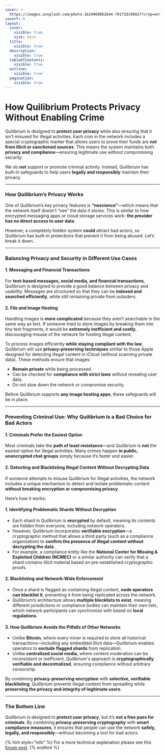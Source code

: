 ```yaml
---
cover: >-
  https://images.unsplash.com/photo-1624969862644-791f3dc98927?crop=entropy&cs=srgb&fm=jpg&ixid=M3wxOTcwMjR8MHwxfHNlYXJjaHwxfHxjeWJlciUyMGNyaW1lfGVufDB8fHx8MTcxODcxNDUyOHww&ixlib=rb-4.0.3&q=85
coverY: 0
layout:
  cover:
    visible: true
    size: hero
  title:
    visible: true
  description:
    visible: true
  tableOfContents:
    visible: true
  outline:
    visible: true
  pagination:
    visible: true
---
```


# How Quilibrium Protects Privacy Without Enabling Crime

Quilibrium is designed to **protect user privacy** while also ensuring that it isn’t misused for illegal activities. Each coin in the network includes a special cryptographic marker that allows users to prove their funds are **not from illicit or sanctioned sources**. This means the system maintains both **privacy and compliance**—ensuring legitimate use without compromising security.

We do **not** support or promote criminal activity. Instead, Quilibrium has built-in safeguards to help users **legally and responsibly** maintain their privacy.

***

### **How Quilibrium’s Privacy Works**

One of Quilibrium’s key privacy features is **“nescience”**—which means that the network itself doesn’t “see” the data it stores. This is similar to how encrypted messaging apps or cloud storage services work: **the provider has no direct access to user data**.

However, a completely hidden system **could** attract bad actors, so Quilibrium has built-in protections that prevent it from being abused. Let’s break it down.

***

### **Balancing Privacy and Security in Different Use Cases**

#### **1. Messaging and Financial Transactions**

For **text-based messages, social media, and financial transactions**, Quilibrium is designed to provide a good balance between privacy and usability. Messages are structured so that they can be **indexed and searched efficiently**, while still remaining private from outsiders.

#### **2. File and Image Hosting**

Handling images is **more complicated** because they aren’t searchable in the same way as text. If someone tried to store images by breaking them into tiny text fragments, it would be **extremely inefficient and costly**, discouraging misuse of the network for hosting illegal content.

To process images efficiently **while staying compliant with the law**, Quilibrium will use **privacy-preserving techniques** similar to those Apple designed for detecting illegal content in iCloud (without scanning private data). These methods ensure that images:

* **Remain private** while being processed.
* Can be checked for **compliance with strict laws** without revealing user data.
* Do not slow down the network or compromise security.

Before Quilibrium supports **any image hosting apps**, these safeguards will be in place.

***

### **Preventing Criminal Use: Why Quilibrium Is a Bad Choice for Bad Actors**

#### **1. Criminals Prefer the Easiest Option**

Most criminals take the **path of least resistance**—and Quilibrium is **not** the easiest option for illegal activities. Many crimes happen **in public, unencrypted chat groups** simply because it’s faster and easier.

#### **2. Detecting and Blacklisting Illegal Content Without Decrypting Data**

If someone attempts to misuse Quilibrium for illegal activities, the network includes a unique mechanism to detect and isolate problematic content **without breaking encryption or compromising privacy**.

Here’s how it works:

#### **1. Identifying Problematic Shards Without Decryption**

* Each shard in Quilibrium is **encrypted** by default, meaning its contents are hidden from everyone, including network operators.
* However, Quilibrium incorporates **verifiable encryption**—a cryptographic method that allows a third party (such as a compliance organization) to **confirm the presence of illegal content without decrypting the data**.
* For example, a compliance entity like the **National Center for Missing & Exploited Children (NCMEC)** or a similar authority can verify that a shard contains illicit material based on pre-established cryptographic proofs.

#### **2. Blacklisting and Network-Wide Enforcement**

* Once a shard is flagged as containing illegal content, **node operators can blacklist it**, preventing it from being replicated across the network.
* Quilibrium’s architecture allows **multiple blocklists to exist**, meaning different jurisdictions or compliance bodies can maintain their own lists, which network participants can synchronize with based on **local regulations**.

#### **3. How Quilibrium Avoids the Pitfalls of Other Networks**

* Unlike **Bitcoin**, where every miner is required to store all historical transactions—including any embedded illicit data—Quilibrium enables operators to **exclude flagged shards** from replication.
* Unlike **centralized social media**, where content moderation can be inconsistent or inefficient, Quilibrium's approach is **cryptographically verifiable and decentralized**, ensuring compliance without arbitrary censorship.

By combining **privacy-preserving encryption** with **selective, verifiable blacklisting**, Quilibrium prevents illegal content from spreading while **preserving the privacy and integrity of legitimate users**.

***

### **The Bottom Line**

Quilibrium is designed to **protect user privacy**, but it’s **not a free pass for criminals**. By combining **privacy-preserving cryptography** with **smart compliance measures**, it ensures that people can use the network **safely, legally, and responsibly**—without becoming a tool for bad actors.

{% hint style="info" %}
For a more technical explanation please see this [forum post](https://quilibrium.discourse.group/t/how-does-q-preserves-privacy-without-opening-the-doors-to-criminal-activities/112/3?u=lamat).
{% endhint %}

